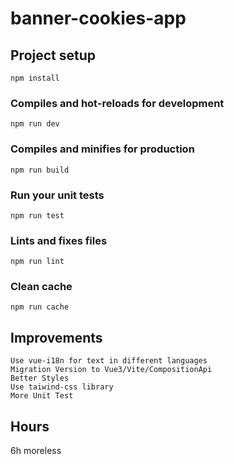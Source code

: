 # banner-cookies-app

## Project setup
```
npm install
```

### Compiles and hot-reloads for development
```
npm run dev
```

### Compiles and minifies for production
```
npm run build
```

### Run your unit tests
```
npm run test
```

### Lints and fixes files
```
npm run lint
```

### Clean cache
```
npm run cache
```

## Improvements
```
Use vue-i18n for text in different languages
Migration Version to Vue3/Vite/CompositionApi
Better Styles
Use taiwind-css library
More Unit Test
```
## Hours
6h moreless